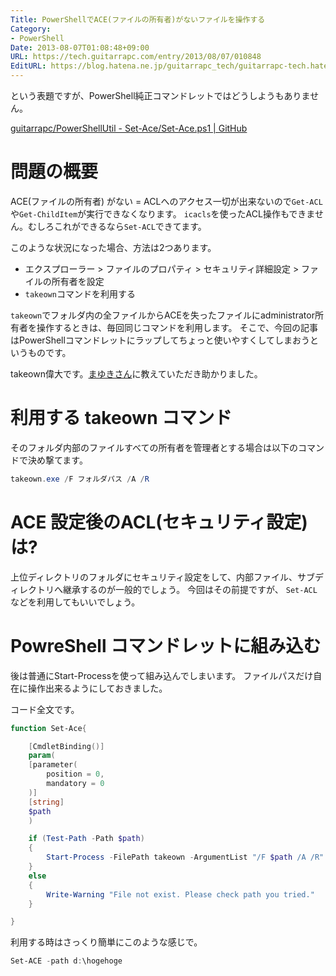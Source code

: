 ```yaml
---
Title: PowerShellでACE(ファイルの所有者)がないファイルを操作する
Category:
- PowerShell
Date: 2013-08-07T01:08:48+09:00
URL: https://tech.guitarrapc.com/entry/2013/08/07/010848
EditURL: https://blog.hatena.ne.jp/guitarrapc_tech/guitarrapc-tech.hatenablog.com/atom/entry/6802418398340959790
---
```


<!--
Date: 2013-08-07T01:08:48+09:00
URL: https://tech.guitarrapc.com/entry/2013/08/07/010848
-->

という表題ですが、PowerShell純正コマンドレットではどうしようもありません。

[guitarrapc/PowerShellUtil - Set-Ace/Set-Ace.ps1 | GitHub](https://github.com/guitarrapc/PowerShellUtil/blob/master/Set-Ace/Set-Ace.ps1)

# 問題の概要

ACE(ファイルの所有者) がない = ACLへのアクセス一切が出来ないので`Get-ACL`や`Get-ChildItem`が実行できなくなります。
`icacls`を使ったACL操作もできません。むしろこれができるなら`Set-ACL`できてます。

このような状況になった場合、方法は2つあります。

- エクスプローラー > ファイルのプロパティ > セキュリティ詳細設定 > ファイルの所有者を設定
- `takeown`コマンドを利用する

`takeown`でフォルダ内の全ファイルからACEを失ったファイルにadministrator所有者を操作するときは、毎回同じコマンドを利用します。
そこで、今回の記事はPowerShellコマンドレットにラップしてちょっと使いやすくしてしまおうというものです。

takeown偉大です。[まゆきさん](https://twitter.com/mayuki)に教えていただき助かりました。

# 利用する takeown コマンド

そのフォルダ内部のファイルすべての所有者を管理者とする場合は以下のコマンドで決め撃てます。

```ps1
takeown.exe /F フォルダパス /A /R
```

# ACE 設定後のACL(セキュリティ設定)は?

上位ディレクトリのフォルダにセキュリティ設定をして、内部ファイル、サブディレクトリへ継承するのが一般的でしょう。
今回はその前提ですが、 `Set-ACL`などを利用してもいいでしょう。

# PowreShell コマンドレットに組み込む

後は普通にStart-Processを使って組み込んでしまいます。
ファイルパスだけ自在に操作出来るようにしておきました。

コード全文です。

```ps1
function Set-Ace{

    [CmdletBinding()]
    param(
    [parameter(
        position = 0,
        mandatory = 0
    )]
    [string]
    $path
    )

    if (Test-Path -Path $path)
    {
        Start-Process -FilePath takeown -ArgumentList "/F $path /A /R"
    }
    else
    {
        Write-Warning "File not exist. Please check path you tried."
    }

}
```

利用する時はさっくり簡単にこのような感じで。

```ps1
Set-ACE -path d:\hogehoge
```

